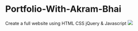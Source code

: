 # Portfolio-With-Akram-Bhai
Create a full website using HTML CSS jQuery &amp; Javascript
<img src="https://prnt.sc/9zHrOYaXp8V6">
